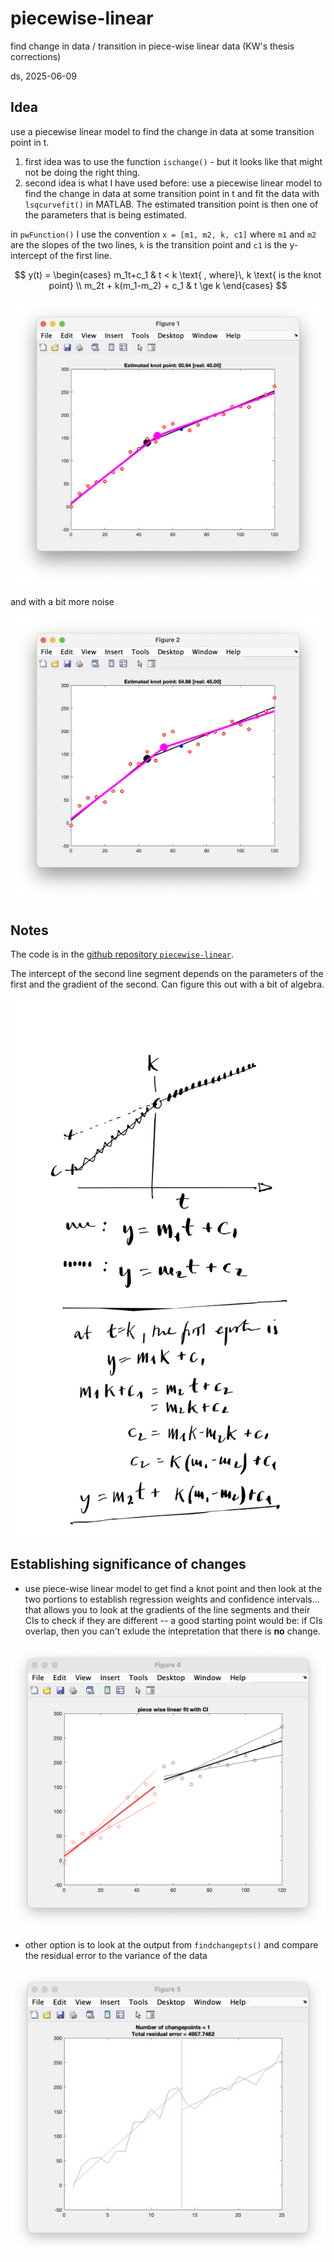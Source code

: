 # piecewise-linear

<!-- MathJax -->
<script type="text/javascript"
  src="https://cdnjs.cloudflare.com/ajax/libs/mathjax/2.7.3/MathJax.js?config=TeX-AMS-MML_HTMLorMML">
</script>

find change in data / transition in piece-wise linear data (KW's thesis corrections)

ds, 2025-06-09

## Idea

use a piecewise linear model to find the change in data at some transition point in t.

1. first idea was to use the function `ischange()` - but it looks like that might not be doing the right thing.
2. second idea is what I have used before: use a piecewise linear model to find the change in data at some transition point in t and fit the data with `lsqcurvefit()` in MATLAB. The estimated transition point is then one of the parameters that is being estimated.

in `pwFunction()` I use the convention `x = [m1, m2, k, c1]` where `m1` and `m2` are the slopes of the two lines, `k` is the transition point and `c1` is the y-intercept of the first line.


$$
y(t) = \begin{cases}
  m_1t+c_1  & t < k  \text{ , where}\, k \text{ is the knot point}   \\
  m_2t + k(m_1-m_2) + c_1 & t \ge k 
\end{cases}
$$

![](./low-noise-case.png)

and with a bit more noise

![](./higer-noise-case.png)

## Notes

The code is in the [github repository `piecewise-linear`](https://github.com/schluppeck/piecewise-linear).

The intercept of the second line segment depends on the parameters of the first  and the gradient of the second. Can figure this out with a bit of algebra.

![](./find-c2-param.png)

## Establishing significance of changes

- use piece-wise linear model to get find a knot point and then look at the two portions to establish regression weights and confidence intervals... that allows you to look at the gradients of the line segments and their CIs to check if they are different -- a good starting point would be: if CIs overlap, then you can't exlude the intepretation that there is **no** change.

![with linear regression](./using_linregress_intervals.png)


- other option is to look at the output from `findchangepts()` and compare the residual error to the variance of the data

![with findchangepts()](./using_findchangepts.png)